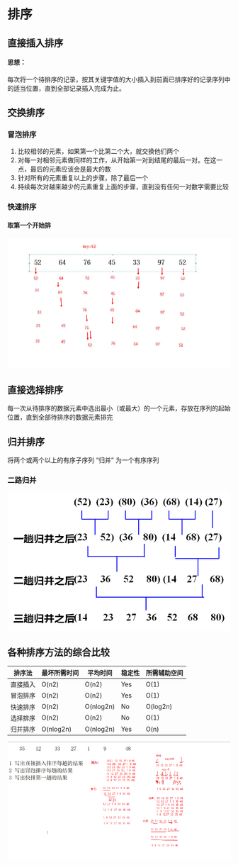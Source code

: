 # 排序

## 直接插入排序

#### 思想：

每次将一个待排序的记录，按其关键字值的大小插入到前面已排序好的记录序列中的适当位置，直到全部记录插入完成为止。



## 交换排序

### 冒泡排序

1. 比较相邻的元素，如果第一个比第二个大，就交换他们两个
2. 对每一对相邻元素做同样的工作，从开始第一对到结尾的最后一对。在这一点，最后的元素应该会是最大的数
3. 针对所有的元素重复以上的步骤，除了最后一个
4. 持续每次对越来越少的元素重复上面的步骤，直到没有任何一对数字需要比较

### 快速排序

#### 取第一个开始排

![1623122019275](数据结构.assets/1623122019275.png)

## 直接选择排序

每一次从待排序的数据元素中选出最小（或最大）的一个元素，存放在序列的起始位置，直到全部待排序的数据元素排完



## 归并排序

将两个或两个以上的有序子序列 “归并” 为一个有序序列

### 二路归并

<img src="数据结构.assets/1623674727518.png" alt="1623674727518" style="zoom:67%;" /> 



## 各种排序方法的综合比较

| 排序法   | 最坏所需时间 | 平均时间  | 稳定性 | 所需辅助空间 |
| -------- | ------------ | --------- | ------ | ------------ |
| 直接插入 | O(n2)        | O(n2)     | Yes    | O(1)         |
| 冒泡排序 | O(n2)        | O(n2)     | Yes    | O(1)         |
| 快速排序 | O(n2)        | O(nlog2n) | No     | O(log2n)     |
| 选择排序 | O(n2)        | O(n2)     | No     | O(1)         |
| 归并排序 | O(nlog2n)    | O(nlog2n) | Yes    | O(n)         |





![1623294816632](数据结构.assets/1623294816632.png)




